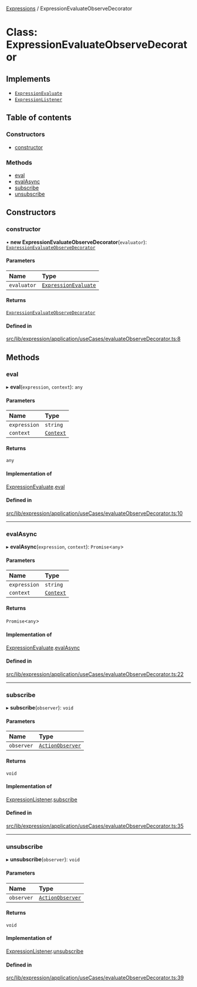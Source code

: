 [Expressions](../README.md) / ExpressionEvaluateObserveDecorator

# Class: ExpressionEvaluateObserveDecorator

## Implements

- [`ExpressionEvaluate`](../interfaces/ExpressionEvaluate.md)
- [`ExpressionListener`](../interfaces/ExpressionListener.md)

## Table of contents

### Constructors

- [constructor](ExpressionEvaluateObserveDecorator.md#constructor)

### Methods

- [eval](ExpressionEvaluateObserveDecorator.md#eval)
- [evalAsync](ExpressionEvaluateObserveDecorator.md#evalasync)
- [subscribe](ExpressionEvaluateObserveDecorator.md#subscribe)
- [unsubscribe](ExpressionEvaluateObserveDecorator.md#unsubscribe)

## Constructors

### constructor

• **new ExpressionEvaluateObserveDecorator**(`evaluator`): [`ExpressionEvaluateObserveDecorator`](ExpressionEvaluateObserveDecorator.md)

#### Parameters

| Name | Type |
| :------ | :------ |
| `evaluator` | [`ExpressionEvaluate`](../interfaces/ExpressionEvaluate.md) |

#### Returns

[`ExpressionEvaluateObserveDecorator`](ExpressionEvaluateObserveDecorator.md)

#### Defined in

[src/lib/expression/application/useCases/evaluateObserveDecorator.ts:8](https://github.com/FlavioLionelRita/3xpr/blob/911c547/src/lib/expression/application/useCases/evaluateObserveDecorator.ts#L8)

## Methods

### eval

▸ **eval**(`expression`, `context`): `any`

#### Parameters

| Name | Type |
| :------ | :------ |
| `expression` | `string` |
| `context` | [`Context`](Context.md) |

#### Returns

`any`

#### Implementation of

[ExpressionEvaluate](../interfaces/ExpressionEvaluate.md).[eval](../interfaces/ExpressionEvaluate.md#eval)

#### Defined in

[src/lib/expression/application/useCases/evaluateObserveDecorator.ts:10](https://github.com/FlavioLionelRita/3xpr/blob/911c547/src/lib/expression/application/useCases/evaluateObserveDecorator.ts#L10)

___

### evalAsync

▸ **evalAsync**(`expression`, `context`): `Promise`\<`any`\>

#### Parameters

| Name | Type |
| :------ | :------ |
| `expression` | `string` |
| `context` | [`Context`](Context.md) |

#### Returns

`Promise`\<`any`\>

#### Implementation of

[ExpressionEvaluate](../interfaces/ExpressionEvaluate.md).[evalAsync](../interfaces/ExpressionEvaluate.md#evalasync)

#### Defined in

[src/lib/expression/application/useCases/evaluateObserveDecorator.ts:22](https://github.com/FlavioLionelRita/3xpr/blob/911c547/src/lib/expression/application/useCases/evaluateObserveDecorator.ts#L22)

___

### subscribe

▸ **subscribe**(`observer`): `void`

#### Parameters

| Name | Type |
| :------ | :------ |
| `observer` | [`ActionObserver`](ActionObserver.md) |

#### Returns

`void`

#### Implementation of

[ExpressionListener](../interfaces/ExpressionListener.md).[subscribe](../interfaces/ExpressionListener.md#subscribe)

#### Defined in

[src/lib/expression/application/useCases/evaluateObserveDecorator.ts:35](https://github.com/FlavioLionelRita/3xpr/blob/911c547/src/lib/expression/application/useCases/evaluateObserveDecorator.ts#L35)

___

### unsubscribe

▸ **unsubscribe**(`observer`): `void`

#### Parameters

| Name | Type |
| :------ | :------ |
| `observer` | [`ActionObserver`](ActionObserver.md) |

#### Returns

`void`

#### Implementation of

[ExpressionListener](../interfaces/ExpressionListener.md).[unsubscribe](../interfaces/ExpressionListener.md#unsubscribe)

#### Defined in

[src/lib/expression/application/useCases/evaluateObserveDecorator.ts:39](https://github.com/FlavioLionelRita/3xpr/blob/911c547/src/lib/expression/application/useCases/evaluateObserveDecorator.ts#L39)
